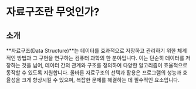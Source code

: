 # 자료구조란 무엇인가?

## 소개

**자료구조(Data Structure)**는 데이터를 효과적으로 저장하고 관리하기 위한 체계적인 방법과 그 구현을 연구하는 컴퓨터 과학의 한 분야입니다. 이는 단순히 데이터를 저장하는 것을 넘어, 데이터 간의 관계와 구조를 정의하여 다양한 알고리즘이 효율적으로 동작할 수 있도록 지원합니다. 올바른 자료구조의 선택과 활용은 프로그램의 성능과 효율성을 크게 향상시킬 수 있으며, 복잡한 문제를 해결하는 데 필수적인 요소입니다.